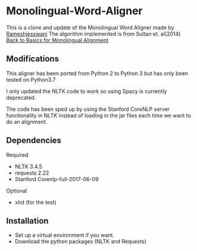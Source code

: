 # Monolingual-Word-Aligner

This is a clone and update of the Monolingual Word Aligner made by [Rameshjesswani](https://github.com/rameshjesswani/Semantic-Textual-Similarity) The algorithm implemented is from Sultan et. al(2014) [Back to Basics for Monolingual Alignment](http://www.aclweb.org/anthology/Q14-1018)


## Modifications

This aligner has been ported from Python 2 to Python 3 but has only been tested on Python3.7

I only updated the NLTK code to work so using Spacy is currently deprecated.

The code has been sped up by using the Stanford CoreNLP server functionality in NLTK instead of loading in the jar files each time we want to do an alignment.

## Dependencies
Required

* NLTK 3.4.5
* requests 2.22
* Stanford Corenlp-full-2017-06-09

Optional

* xlrd (for the test)

## Installation
* Set up a virtual environment if you want.
* Download the python packages (NLTK and Requests)

